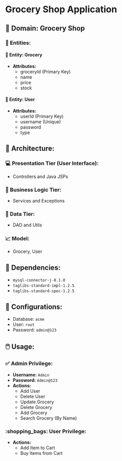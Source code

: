# Grocery Shop Application

## :shopping_cart: Domain: Grocery Shop

### :apple: Entities:

#### :bread: Entity: Grocery
- **Attributes:**
  - groceryId (Primary Key)
  - name
  - price
  - stock

#### :bust_in_silhouette: Entity: User
- **Attributes:**
  - userId (Primary Key)
  - username (Unique)
  - password
  - type

## :triangular_ruler: Architecture:

### :computer: Presentation Tier (User Interface):
- Controllers and Java JSPs

### :briefcase: Business Logic Tier:
- Services and Exceptions

### :floppy_disk: Data Tier:
- DAO and Utils

### :chart_with_upwards_trend: Model:
- Grocery, User

## :link: Dependencies:

- `mysql-connector-j-8.1.0`
- `taglibs-standard-impl-1.2.5`
- `taglibs-standard-spec-1.2.5`

## :wrench: Configurations:

- Database: `acme`
- User: `root`
- Password: `admin@123`

## :computer_mouse: Usage:

### :white_check_mark: Admin Privilege:
- **Username:** `Admin`
- **Password:** `Admin@123`
- **Actions:**
  - Add User
  - Delete User
  - Update Grocery
  - Delete Grocery
  - Add Grocery
  - Search Grocery (By Name)

### :shopping_bags: User Privilege:
- **Actions:**
  - Add Item to Cart
  - Buy Items from Cart
